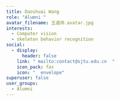 ```yaml
---
title: Daoshuai Wang
role: "Alumni "
avatar_filename: 王道帅.avatar.jpg
interests:
  - Computer vision
  - skeleton behavior recognition
social:
  - display:
      header: false
    link: " mailto:contact@sjtu.edu.cn  "
    icon_pack: fas
    icon: "  envelope"
superuser: false
user_groups:
  - Alumni
---
```

